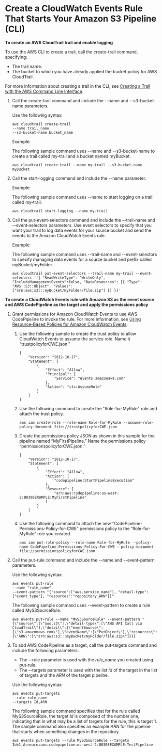 # Create a CloudWatch Events Rule That Starts Your Amazon S3 Pipeline \(CLI\)<a name="create-cloudtrail-S3-source-cli"></a>

**To create an AWS CloudTrail trail and enable logging**

To use the AWS CLI to create a trail, call the create\-trail command, specifying:
+ The trail name\.
+ The bucket to which you have already applied the bucket policy for AWS CloudTrail\.

For more information about creating a trail in the CLI, see [Creating a Trail with the AWS Command Line Interface](http://docs.aws.amazon.com/awscloudtrail/latest/userguide/cloudtrail-create-and-update-a-trail-by-using-the-aws-cli.html)\.

1. Call the create\-trail command and include the \-\-name and \-\-s3\-bucket\-name parameters\.

   Use the following syntax:

   ```
   aws cloudtrail create-trail 
   --name trail_name 
   --s3-bucket-name bucket_name
   ```

   Example:

   The following sample command uses \-\-name and \-\-s3\-bucket\-name to create a trail called my\-trail and a bucket named myBucket\.

   ```
   aws cloudtrail create-trail --name my-trail --s3-bucket-name myBucket
   ```

1. Call the start\-logging command and include the \-\-name parameter\.

   Example:

   The following sample command uses \-\-name to start logging on a trail called my\-trail\.

   ```
   aws cloudtrail start-logging --name my-trail
   ```

1. Call the put\-event\-selectors command and include the \-\-trail\-name and \-\-event\-selectors parameters\. Use event selectors to specify that you want your trail to log data events for your source bucket and send the events to the Amazon CloudWatch Events rule\.

   Example:

   The following sample command uses \-\-trail\-name and \-\-event\-selectors to specify managing data events for a source bucket and prefix called myBucket/myFolder\.

   ```
   aws cloudtrail put-event-selectors --trail-name my-trail --event-selectors '[{ "ReadWriteType": "WriteOnly", "IncludeManagementEvents":false, "DataResources": [{ "Type": "AWS::S3::Object", "Values": ["arn:aws:s3:::myBucket/myFolder/file.zip"] }] }]'
   ```

**To create a CloudWatch Events rule with Amazon S3 as the event source and AWS CodePipeline as the target and apply the permissions policy**

1. Grant permissions for Amazon CloudWatch Events to use AWS CodePipeline to invoke the rule\. For more information, see [Using Resource\-Based Policies for Amazon CloudWatch Events](http://docs.aws.amazon.com/AmazonCloudWatch/latest/events/resource-based-policies-cwe.html)\.

   1. Use the following sample to create the trust policy to allow CloudWatch Events to assume the service role\. Name it "trustpolicyforCWE\.json\."

      ```
      {
          "Version": "2012-10-17",
          "Statement": [
              {
                  "Effect": "Allow",
                  "Principal": {
                      "Service": "events.amazonaws.com"
                  },
                  "Action": "sts:AssumeRole"
              }
          ]
      }
      ```

   1. Use the following command to create the "Role\-for\-MyRule" role and attach the trust policy\.

      ```
      aws iam create-role --role-name Role-for-MyRule --assume-role-policy-document file://trustpolicyforCWE.json
      ```

   1. Create the permissions policy JSON as shown in this sample for the pipeline named “MyFirstPipeline\.” Name the permissions policy “permissionspolicyforCWE\.json\.”

      ```
      {
          "Version": "2012-10-17",
          "Statement": [
              {
                  "Effect": "Allow",
                  "Action": [
                      "codepipeline:StartPipelineExecution"
                  ],
                  "Resource": [
                      "arn:aws:codepipeline:us-west-2:80398EXAMPLE:MyFirstPipeline"
                  ]
              }
          ]
      }
      ```

   1. Use the following command to attach the new “CodePipeline\-Permissions\-Policy\-for\-CWE” permissions policy to the “Role\-for\-MyRule” role you created\.

      ```
      aws iam put-role-policy --role-name Role-for-MyRule --policy-name CodePipeline-Permissions-Policy-For-CWE --policy-document file://permissionspolicyforCWE.json
      ```

1. Call the put\-rule command and include the \-\-name and \-\-event\-pattern parameters\.

   Use the following syntax:

   ```
   aws events put-rule 
   --name "rule_name" 
   --event-pattern "{"source":["aws.service_name"], "detail-type":["event_type"], "resources":"repository_ARN"]}"
   ```

   The following sample command uses \-\-event\-pattern to create a rule called MyS3SourceRule\.

   ```
   aws events put-rule --name "MyS3SourceRule" --event-pattern "{\"source\":[\"aws.s3\"],\"detail-type\":[\"AWS API Call via CloudTrail\"],\"detail\":{\"eventSource\":[\"s3.amazonaws.com\"],\"eventName\":[\"PutObject\"],\"resources\":{\"ARN\":[\"arn:aws:s3:::myBucket/myFolder/file.zip\"]}}}
   ```

1. To add AWS CodePipeline as a target, call the put\-targets command and include the following parameters:
   + The \-\-rule parameter is used with the *rule\_name* you created using put\-rule\. 
   + The \-\-targets parameter is used with the list *Id* of the target in the list of targets and the *ARN* of the target pipeline\.

   Use the following syntax:

   ```
   aws events put-targets 
   --rule rule_name 
   --targets Id,ARN
   ```

   The following sample command specifies that for the rule called MyS3SourceRule, the target *Id* is composed of the number one, indicating that in what may be a list of targets for the rule, this is target 1\. The sample command also specifies an example *ARN* for the pipeline that starts when something changes in the repository\.

   ```
   aws events put-targets --rule MyS3SourceRule --targets Id=1,Arn=arn:aws:codepipeline:us-west-2:80398EXAMPLE:TestPipeline
   ```